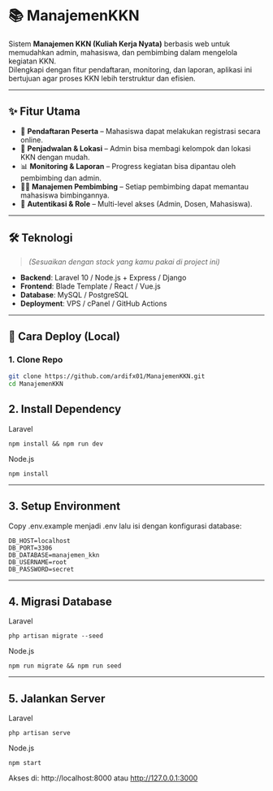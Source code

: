 # 📚 ManajemenKKN

Sistem **Manajemen KKN (Kuliah Kerja Nyata)** berbasis web untuk memudahkan admin, mahasiswa, dan pembimbing dalam mengelola kegiatan KKN.  
Dilengkapi dengan fitur pendaftaran, monitoring, dan laporan, aplikasi ini bertujuan agar proses KKN lebih terstruktur dan efisien.

---

## ✨ Fitur Utama
- 📝 **Pendaftaran Peserta** – Mahasiswa dapat melakukan registrasi secara online.  
- 📍 **Penjadwalan & Lokasi** – Admin bisa membagi kelompok dan lokasi KKN dengan mudah.  
- 📊 **Monitoring & Laporan** – Progress kegiatan bisa dipantau oleh pembimbing dan admin.  
- 👨‍🏫 **Manajemen Pembimbing** – Setiap pembimbing dapat memantau mahasiswa bimbingannya.  
- 🔐 **Autentikasi & Role** – Multi-level akses (Admin, Dosen, Mahasiswa).

---

## 🛠️ Teknologi
> *(Sesuaikan dengan stack yang kamu pakai di project ini)*  

- **Backend**: Laravel 10 / Node.js + Express / Django  
- **Frontend**: Blade Template / React / Vue.js  
- **Database**: MySQL / PostgreSQL  
- **Deployment**: VPS / cPanel / GitHub Actions  

---

## 🚀 Cara Deploy (Local)

### 1. Clone Repo
```bash
git clone https://github.com/ardifx01/ManajemenKKN.git
cd ManajemenKKN
```

## 2. Install Dependency
Laravel
```composer install
npm install && npm run dev
```
Node.js
```
npm install
```
---

## 3. Setup Environment
Copy .env.example menjadi .env lalu isi dengan konfigurasi database:
```
DB_HOST=localhost
DB_PORT=3306
DB_DATABASE=manajemen_kkn
DB_USERNAME=root
DB_PASSWORD=secret
```
---

## 4. Migrasi Database
Laravel
```
php artisan migrate --seed
```
Node.js
```
npm run migrate && npm run seed
```
---

## 5. Jalankan Server
Laravel
```
php artisan serve
```
Node.js
```
npm start
```
Akses di: http://localhost:8000 atau http://127.0.0.1:3000
